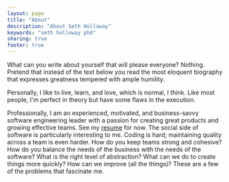 ```yaml
---
layout: page
title: "About"
description: "About Seth Holloway"
keywords: "seth holloway phd"
sharing: true
footer: true
---
```

What can you write about yourself that will please everyone? Nothing. Pretend that instead of the text below you read the most eloquent biography that expresses greatness tempered with ample humility.

Personally, I like to live, learn, and love, which is normal, I think. Like most people, I'm perfect in theory but have some flaws in the execution.

Professionally, I am an experienced, motivated, and business-savvy software engineering leader with a passion for creating great products and growing effective teams. See my [resume](https://sethholloway.com/resume.html) for now. The social side of software is particularly interesting to me. Coding is hard; maintaining quality across a team is even harder. How do you keep teams strong and cohesive? How do you balance the needs of the business with the needs of the software? What is the right level of abstraction? What can we do to create things more quickly? How can we improve (all the things)? These are a few of the problems that fascinate me.
